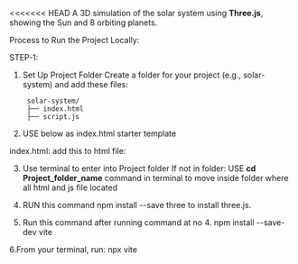 <<<<<<< HEAD
A 3D simulation of the solar system using **Three.js**, showing the Sun and 8 orbiting planets.

Process to Run the Project Locally:

STEP-1:
1. Set Up Project Folder
    Create a folder for your project (e.g., solar-system) and add these files:

        solar-system/
        ├── index.html
        ├── script.js
     
2. USE below as index.html starter template

index.html:
    add this to html file:
    <script src="https://cdn.jsdelivr.net/npm/three@0.160.0/build/three.min.js"></script>
    <script type="module" src="script.js" ></script>
    


3. Use terminal to enter into Project folder If not in folder:
    USE **cd Project_folder_name** command in terminal to move inside folder where all html and js file located


5. RUN this command 
        npm install --save three 
    to install three.js.

6. Run this command after running command at no 4. 
    npm install --save-dev vite

6.From your terminal, run:
   npx vite 


